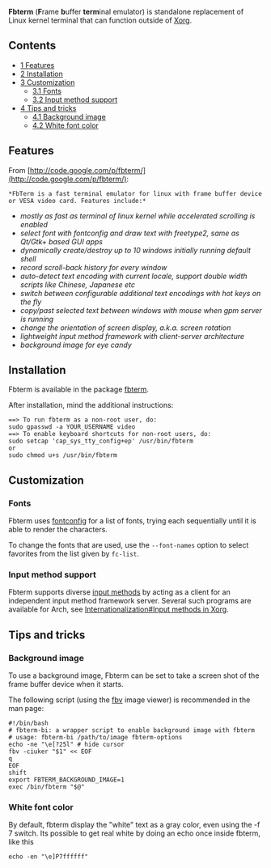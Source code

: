 **Fbterm** (**F**rame **b**uffer **term**inal emulator) is standalone replacement of Linux kernel terminal that can function outside of [Xorg](/index.php/Xorg "Xorg").

## Contents

*   [1 Features](#Features)
*   [2 Installation](#Installation)
*   [3 Customization](#Customization)
    *   [3.1 Fonts](#Fonts)
    *   [3.2 Input method support](#Input_method_support)
*   [4 Tips and tricks](#Tips_and_tricks)
    *   [4.1 Background image](#Background_image)
    *   [4.2 White font color](#White_font_color)

## Features

From [http://code.google.com/p/fbterm/](http://code.google.com/p/fbterm/):

	*FbTerm is a fast terminal emulator for linux with frame buffer device or VESA video card. Features include:*

*   *mostly as fast as terminal of linux kernel while accelerated scrolling is enabled*
*   *select font with fontconfig and draw text with freetype2, same as Qt/Gtk+ based GUI apps*
*   *dynamically create/destroy up to 10 windows initially running default shell*
*   *record scroll-back history for every window*
*   *auto-detect text encoding with current locale, support double width scripts like Chinese, Japanese etc*
*   *switch between configurable additional text encodings with hot keys on the fly*
*   *copy/past selected text between windows with mouse when gpm server is running*
*   *change the orientation of screen display, a.k.a. screen rotation*
*   *lightweight input method framework with client-server architecture*
*   *background image for eye candy*

## Installation

Fbterm is available in the package [fbterm](https://www.archlinux.org/packages/?name=fbterm).

After installation, mind the additional instructions:

```
==> To run fbterm as a non-root user, do:
sudo gpasswd -a YOUR_USERNAME video
==> To enable keyboard shortcuts for non-root users, do:
sudo setcap 'cap_sys_tty_config+ep' /usr/bin/fbterm
or
sudo chmod u+s /usr/bin/fbterm

```

## Customization

### Fonts

Fbterm uses [fontconfig](https://en.wikipedia.org/wiki/fontconfig "wikipedia:fontconfig") for a list of fonts, trying each sequentially until it is able to render the characters.

To change the fonts that are used, use the `--font-names` option to select favorites from the list given by `fc-list`.

### Input method support

Fbterm supports diverse [input methods](https://en.wikipedia.org/wiki/Input_method "wikipedia:Input method") by acting as a client for an independent input method framework server. Several such programs are available for Arch, see [Internationalization#Input methods in Xorg](/index.php/Internationalization#Input_methods_in_Xorg "Internationalization").

## Tips and tricks

### Background image

To use a background image, Fbterm can be set to take a screen shot of the frame buffer device when it starts.

The following script (using the [fbv](https://www.archlinux.org/packages/?name=fbv) image viewer) is recommended in the man page:

```
#!/bin/bash
# fbterm-bi: a wrapper script to enable background image with fbterm
# usage: fbterm-bi /path/to/image fbterm-options
echo -ne "\e[?25l" # hide cursor
fbv -ciuker "$1" << EOF
q
EOF
shift
export FBTERM_BACKGROUND_IMAGE=1
exec /bin/fbterm "$@"

```

### White font color

By default, fbterm display the "white" text as a gray color, even using the -f 7 switch. Its possible to get real white by doing an echo once inside fbterm, like this

```
echo -en "\e]P7ffffff"

```